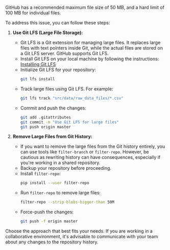   GitHub has a recommended maximum file size of 50 MB, and a hard limit of 100 MB for individual files.

To address this issue, you can follow these steps:

1. **Use Git LFS (Large File Storage):**
   - Git LFS is a Git extension for managing large files. It replaces large files with text pointers inside Git, while the actual files are stored on a Git LFS server. GitHub supports Git LFS.
   - Install Git LFS on your local machine by following the instructions: [Installing Git LFS](https://git-lfs.github.com/)
   - Initialize Git LFS for your repository:
     ```bash
     git lfs install
     ```
   - Track large files using Git LFS. For example:
     ```bash
     git lfs track "src/data/raw_data_files/*.csv"
     ```
   - Commit and push the changes:
     ```bash
     git add .gitattributes
     git commit -m "Use Git LFS for large files"
     git push origin master
     ```
   
2. **Remove Large Files from Git History:**
   - If you want to remove the large files from the Git history entirely, you can use tools like `filter-branch` or `filter-repo`. However, be cautious as rewriting history can have consequences, especially if you're working in a shared repository.
   - Backup your repository before proceeding.
   - Install `filter-repo`:
     ```bash
     pip install --user filter-repo
     ```
   - Run `filter-repo` to remove large files:
     ```bash
     filter-repo --strip-blobs-bigger-than 50M
     ```
   - Force-push the changes:
     ```bash
     git push -f origin master
     ```

Choose the approach that best fits your needs. If you are working in a collaborative environment, it's advisable to communicate with your team about any changes to the repository history.